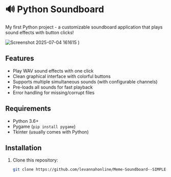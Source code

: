 # 🔊 Python Soundboard

My first Python project - a customizable soundboard application that plays sound effects with button clicks!

![Screenshot 2025-07-04 161615](https://github.com/user-attachments/assets/10dbcc28-3e21-40c2-8096-2fb2641454c0)
) 

## Features
- Play WAV sound effects with one click
- Clean graphical interface with colorful buttons
- Supports multiple simultaneous sounds (with configurable channels)
- Pre-loads all sounds for fast playback
- Error handling for missing/corrupt files

## Requirements
- Python 3.6+
- Pygame (`pip install pygame`)
- Tkinter (usually comes with Python)

## Installation
1. Clone this repository:
   ```bash
   git clone https://github.com/levannahonline/Meme-Soundboard--SIMPLE-/
